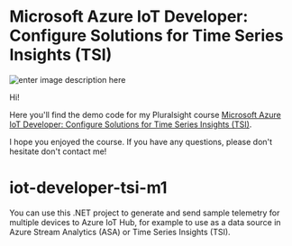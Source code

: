 # Microsoft Azure IoT Developer: Configure Solutions for Time Series Insights (TSI)

![enter image description here](https://www.pluralsight.com/content/dam/pluralsight/newsroom/brand-assets/logos/pluralsight-logo-vrt-color-2.png)  

Hi!

Here you'll find the demo code for my Pluralsight course [Microsoft Azure IoT Developer: Configure Solutions for Time Series Insights (TSI)](https://pluralsight.pxf.io/iot-tsi).

I hope you enjoyed the course. If you have any questions, please don't hesitate don't contact me!

# iot-developer-tsi-m1

You can use this .NET project to generate and send sample telemetry for multiple devices to Azure IoT Hub, for example to use as a data source in Azure Stream Analytics (ASA) or Time Series Insights (TSI).
